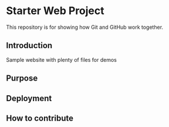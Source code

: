 # Starter Web Project

This repository is for showing how Git and GitHub work together.

## Introduction

Sample website with plenty of files for demos

## Purpose

## Deployment

## How to contribute